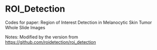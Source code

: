# ROI_Detection
Codes for paper: Region of Interest Detection in Melanocytic Skin Tumor Whole Slide Images

Notes: Modified by the version from https://github.com/roidetection/roi_detection
